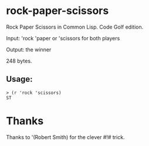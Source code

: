 # rock-paper-scissors
Rock Paper Scissors in Common Lisp. Code Golf edition.

Input:  'rock 'paper or 'scissors for both players

Output: the winner

248 bytes.

## Usage:
    > (r 'rock 'scissors)
    ST

# Thanks
Thanks to '(Robert Smith) for the clever #!# trick.

